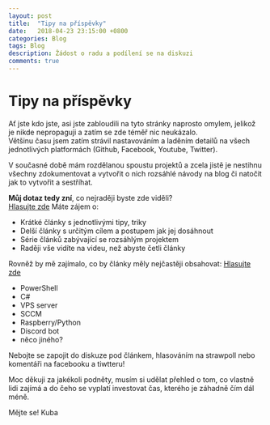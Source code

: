 ```yaml
---
layout: post
title:  "Tipy na příspěvky"
date:   2018-04-23 23:15:00 +0800
categories: Blog
tags: Blog
description: Žádost o radu a podílení se na diskuzi
comments: true
---
```

Tipy na příspěvky
=====

Ať jste kdo jste, asi jste zabloudili na tyto stránky naprosto omylem, jelikož je nikde nepropaguji a zatím se zde téměř nic neukázalo.  
Většinu času jsem zatím strávil nastavováním a laděním detailů na všech jednotlivých platformách (Github, Facebook, Youtube, Twitter).  

V současné době mám rozdělanou spoustu projektů a zcela jistě je nestihnu všechny zdokumentovat a vytvořit o nich rozsáhlé návody na blog či natočit jak to vytvořit a sestříhat.

**Můj dotaz tedy zní**, co nejraději byste zde viděli?  
[Hlasujte zde](http://www.strawpoll.me/15564017)
Máte zájem o:
* Krátké články s jednotlivými tipy, triky
* Delší články s určitým cílem a postupem jak jej dosáhnout
* Série článků zabývající se rozsáhlým projektem
* Raději vše vidíte na videu, než abyste četli články

Rovněž by mě zajímalo, co by články měly nejčastěji obsahovat:
[Hlasujte zde](http://www.strawpoll.me/15564028)
* PowerShell
* C#
* VPS server
* SCCM
* Raspberry/Python
* Discord bot
* něco jiného?

Nebojte se zapojit do diskuze pod článkem, hlasováním na strawpoll nebo komentáři na facebooku a tiwtteru!

Moc děkuji za jakékoli podněty, musím si udělat přehled o tom, co vlastně lidi zajímá a do čeho se vyplatí investovat čas, kterého je záhadně čím dál méně.

Mějte se!
Kuba
